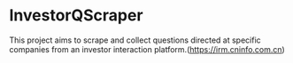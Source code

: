 # InvestorQScraper
This project aims to scrape and collect questions directed at specific companies from an investor interaction platform.(https://irm.cninfo.com.cn)
